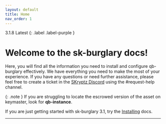 ```yaml
---
layout: default
title: Home
nav_order: 1
---
```


3.1.8 Latest
{: .label .label-purple }

# Welcome to the sk-burglary docs!

Here, you will find all the information you need to install and configure qb-burglary effectively. We have everything you need to make the most of your experience. If you have any questions or need further assistance, please feel free to create a ticket in the [SKryptz Discord](https://discord.gg/) using the #request-help channel.

{: .note }
If you are struggling to locate the escrowed version of the asset on keymaster, look for **qb-instance**.

If you are just getting started with sk-burglary 3.1, try the [Installing](https://mknzz.github.io/burglary-docs/install.html) docs.

----
[Just the Docs]: https://just-the-docs.github.io/just-the-docs/
[GitHub Pages]: https://docs.github.com/en/pages
[README]: https://github.com/just-the-docs/just-the-docs-template/blob/main/README.md
[Jekyll]: https://jekyllrb.com
[GitHub Pages / Actions workflow]: https://github.blog/changelog/2022-07-27-github-pages-custom-github-actions-workflows-beta/
[use this template]: https://github.com/just-the-docs/just-the-docs-template/generate
